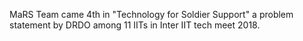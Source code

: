 ---
---

MaRS Team came 4th in "Technology for Soldier Support" a problem statement by DRDO among 11 IITs in Inter IIT tech meet 2018.